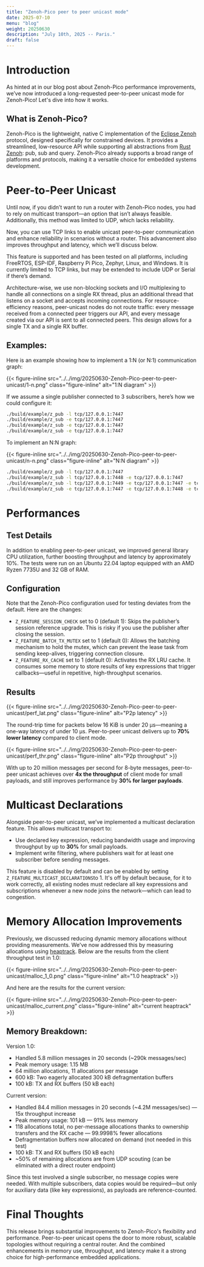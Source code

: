 ```yaml
---
title: "Zenoh-Pico peer to peer unicast mode"
date: 2025-07-10
menu: "blog"
weight: 20250630
description: "July 10th, 2025 -- Paris."
draft: false
---
```


# Introduction

As hinted at in our blog post about Zenoh-Pico performance improvements, we’ve now introduced a long-requested peer-to-peer unicast mode for Zenoh-Pico! Let's dive into how it works.

## What is Zenoh-Pico?

Zenoh-Pico is the lightweight, native C implementation of the [Eclipse Zenoh](http://zenoh.io) protocol, designed specifically for constrained devices. It provides a streamlined, low-resource API while supporting all abstractions from [Rust Zenoh](https://github.com/eclipse-zenoh/zenoh): pub, sub and query.  Zenoh-Pico already supports a broad range of platforms and protocols, making it a versatile choice for embedded systems development.

# Peer-to-Peer Unicast

Until now, if you didn’t want to run a router with Zenoh-Pico nodes, you had to rely on multicast transport—an option that isn’t always feasible. Additionally, this method was limited to UDP, which lacks reliability.

Now, you can use TCP links to enable unicast peer-to-peer communication and enhance reliability in scenarios without a router. This advancement also improves throughput and latency, which we’ll discuss below.

This feature is supported and has been tested on all platforms, including FreeRTOS, ESP-IDF, Raspberry Pi Pico, Zephyr, Linux, and Windows. It is currently limited to TCP links, but may be extended to include UDP or Serial if there’s demand.

Architecture-wise, we use non-blocking sockets and I/O multiplexing to handle all connections on a single RX thread, plus an additional thread that listens on a socket and accepts incoming connections. For resource-efficiency reasons, peer-unicast nodes do not route traffic: every message received from a connected peer triggers our API, and every message created via our API is sent to all connected peers. This design allows for a single TX and a single RX buffer.

## Examples:

Here is an example showing how to implement a 1:N (or N:1) communication graph:

{{< figure-inline
    src="../../img/20250630-Zenoh-Pico-peer-to-peer-unicast/1-n.png"
    class="figure-inline"
    alt="1:N diagram" >}}

If we assume a single publisher connected to 3 subscribers, here’s how we could configure it:

 ```Bash
 ./build/example/z_pub -l tcp/127.0.0.1:7447
 ./build/example/z_sub -e tcp/127.0.0.1:7447
 ./build/example/z_sub -e tcp/127.0.0.1:7447
 ./build/example/z_sub -e tcp/127.0.0.1:7447
 ```

To implement an N:N graph:

{{< figure-inline
    src="../../img/20250630-Zenoh-Pico-peer-to-peer-unicast/n-n.png"
    class="figure-inline"
    alt="N:N diagram" >}}

```Bash
./build/example/z_pub -l tcp/127.0.0.1:7447
./build/example/z_sub -l tcp/127.0.0.1:7448 -e tcp/127.0.0.1:7447
./build/example/z_sub -l tcp/127.0.0.1:7449 -e tcp/127.0.0.1:7447 -e tcp/127.0.0.1:7448
./build/example/z_sub -e tcp/127.0.0.1:7447 -e tcp/127.0.0.1:7448 -e tcp/127.0.0.1:7449
```

# Performances

## Test Details

In addition to enabling peer-to-peer unicast, we improved general library CPU utilization, further boosting throughput and latency by approximately 10%. The tests were run on an Ubuntu 22.04 laptop equipped with an AMD Ryzen 7735U and 32 GB of RAM.

## Configuration

Note that the Zenoh-Pico configuration used for testing deviates from the default. Here are the changes:

* `Z_FEATURE_SESSION_CHECK` set to 0 (default 1): Skips the publisher’s session reference upgrade. This is risky if you use the publisher after closing the session.
* `Z_FEATURE_BATCH_TX_MUTEX` set to 1 (default 0): Allows the batching mechanism to hold the mutex, which can prevent the lease task from sending keep-alives, triggering connection closure.
* `Z_FEATURE_RX_CACHE` set to 1 (default 0): Activates the RX LRU cache. It consumes some memory to store results of key expressions that trigger callbacks—useful in repetitive, high-throughput scenarios.

## Results

{{< figure-inline
    src="../../img/20250630-Zenoh-Pico-peer-to-peer-unicast/perf_lat.png"
    class="figure-inline"
    alt="P2p latency" >}}

The round-trip time for packets below 16 KiB is under 20 µs—meaning a one-way latency of under 10 µs. Peer-to-peer unicast delivers up to **70% lower latency** compared to client mode.

{{< figure-inline
    src="../../img/20250630-Zenoh-Pico-peer-to-peer-unicast/perf_thr.png"
    class="figure-inline"
    alt="P2p throughput" >}}

With up to 20 million messages per second for 8-byte messages, peer-to-peer unicast achieves over **4x the throughput** of client mode for small payloads, and still improves performance by **30% for larger payloads**.

# Multicast Declarations

Alongside peer-to-peer unicast, we’ve implemented a multicast declaration feature. This allows multicast transport to:

* Use declared key expression, reducing bandwidth usage and improving throughput by up to **30%** for small payloads.
* Implement write filtering, where publishers wait for at least one subscriber before sending messages.

This feature is disabled by default and can be enabled by setting `Z_FEATURE_MULTICAST_DECLARATIONS`to 1. It's off by default because, for it to work correctly, all existing nodes must redeclare all key expressions and subscriptions whenever a new node joins the network—which can lead to congestion.

# Memory Allocation Improvements

Previously, we discussed reducing dynamic memory allocations without providing measurements. We've now addressed this by measuring allocations using [heaptrack](https://github.com/KDE/heaptrack). Below are the results from the client throughput test in 1.0:

{{< figure-inline
    src="../../img/20250630-Zenoh-Pico-peer-to-peer-unicast/malloc_1_0.png"
    class="figure-inline"
    alt="1.0 heaptrack" >}}

And here are the results for the current version:

{{< figure-inline
    src="../../img/20250630-Zenoh-Pico-peer-to-peer-unicast/malloc_current.png"
    class="figure-inline"
    alt="current heaptrack" >}}

## Memory Breakdown:

Version 1.0:
* Handled 5.8 million messages in 20 seconds (~290k messages/sec)
* Peak memory usage: 1.15 MB
* 64 million allocations, 11 allocations per message
* 600 kB: Two eagerly allocated 300 kB defragmentation buffers
* 100 kB: TX and RX buffers (50 kB each)

Current version:
* Handled 84.4 million messages in 20 seconds (~4.2M messages/sec) — 15x throughput increase
* Peak memory usage: 101 kB — 91% less memory
* 118 allocations total, no per-message allocations thanks to ownership transfers and the RX cache — 99.9998% fewer allocations
* Defragmentation buffers now allocated on demand (not needed in this test)
* 100 kB: TX and RX buffers (50 kB each)
* ~50% of remaining allocations are from UDP scouting (can be eliminated with a direct router endpoint)
 
Since this test involved a single subscriber, no message copies were needed. With multiple subscribers, data copies would be required—but only for auxiliary data (like key expressions), as payloads are reference-counted.

# Final Thoughts

This release brings substantial improvements to Zenoh-Pico's flexibility and performance. Peer-to-peer unicast opens the door to more robust, scalable topologies without requiring a central router. And the combined enhancements in memory use, throughput, and latency make it a strong choice for high-performance embedded applications.